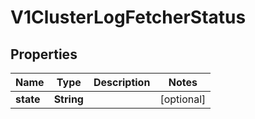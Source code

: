 # V1ClusterLogFetcherStatus

## Properties
Name | Type | Description | Notes
------------ | ------------- | ------------- | -------------
**state** | **String** |  |  [optional]
